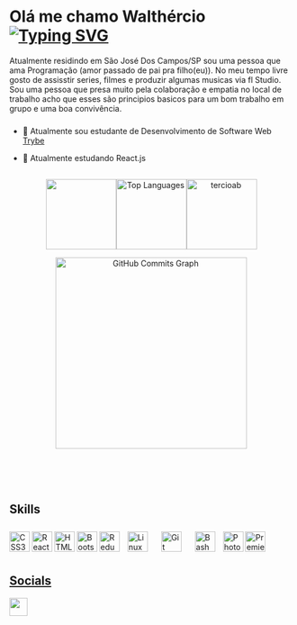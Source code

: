 


 Olá me chamo Walthércio<br/>
 [![Typing SVG](https://readme-typing-svg.demolab.com?font=Poppins&duration=2000&pause=500&color=000000&width=435&lines=seja+bem+vindo;ao+meu+github)](https://git.io/typing-svg)
====================================================================================================================================================
<div>
 
  
  <section>
  <p  align="initial"  >Atualmente residindo em São José Dos Campos/SP  sou uma pessoa que ama Programação (amor passado de pai pra filho(eu)). No meu tempo livre gosto 
  de assisstir series, filmes e produzir algumas musicas via fl Studio. 
 Sou uma pessoa que presa muito pela colaboração e empatia no local de trabalho acho que esses são principios basicos para um bom trabalho em grupo e uma boa convivência. </p>

###


- 🔭 Atualmente sou estudante de Desenvolvimento de Software Web [Trybe](https://www.betrybe.com/)


- 🌱 Atualmente estudando React.js



##

<div align="center" style="display: flex; justify-content: center; align-items: center; align-conten: center; width: 80%; flex-wrap: wrap; margin: 0 auto;">
  <a href="https://github.com/tercioab" align="center"/>
    <img height="125em" src="https://github-readme-stats.vercel.app/api?username=tercioab&show_icons=true&hide=&count_private=true&title_color=0891b2&text_color=ffffff&icon_color=0891b2&bg_color=1c1917&hide_border=true&show_icons=true" />
  </a>
   <a href="https://github.com/tercioab" align="center"><img height="125em" src="https://github-readme-stats.vercel.app/api/top-langs/?username=tercioab&langs_count=10&title_color=0891b2&text_color=ffffff&icon_color=0891b2&bg_color=1c1917&hide_border=true&locale=en&custom_title=Top%20%Languages" alt="Top Languages" /></a>
 
  <a href="https://github.com/tercioab" />
    <img height="125em" src="https://github-readme-streak-stats.herokuapp.com/?user=tercioab&theme=react&locale=pt-br&date_format=n%2Fj%5B%2FY%5D&fire=FFFFFF&background=000000&ring=0891B2&currStreakLabel=FFFFFF&currStreakNum=FFFFFF&sideLabels=FFFFFF&dates=DDDDDA" alt="tercioab"/>
  </a>
 
 
  <a href="http://www.github.com/tercioab"><img height="340em" src="https://activity-graph.herokuapp.com/graph?username=tercioab&bg_color=1c1917&color=ffffff&line=0891b2&point=ffffff&area_color=1c1917&area=true&hide_border=true&custom_title=GitHub%20Commits%20Graph" alt="GitHub Commits Graph" /></a>
    

 
 


</div>

</br>
</br>
</br>

##



<h1 align="initial" >Skills</h1>
<p align="initial">
<a href="https://www.w3.org/TR/CSS/#css" target="_blank" rel="noreferrer"><img src="https://raw.githubusercontent.com/danielcranney/readme-generator/main/public/icons/skills/css3-colored.svg" width="36" height="36" alt="CSS3" /></a>
<a href="https://reactjs.org/" target="_blank" rel="noreferrer"><img src="https://raw.githubusercontent.com/danielcranney/readme-generator/main/public/icons/skills/react-colored.svg" width="36" height="36" alt="React" /></a>
<a href="https://developer.mozilla.org/en-US/docs/Glossary/HTML5" target="_blank" rel="noreferrer"><img src="https://raw.githubusercontent.com/danielcranney/readme-generator/main/public/icons/skills/html5-colored.svg" width="36" height="36" alt="HTML5" /></a>
<a href="https://getbootstrap.com/" target="_blank" rel="noreferrer"><img src="https://raw.githubusercontent.com/danielcranney/readme-generator/main/public/icons/skills/bootstrap-colored.svg" width="36" height="36" alt="Bootstrap" /></a>
<a href="https://redux.js.org/" target="_blank" rel="noreferrer"><img src="https://raw.githubusercontent.com/danielcranney/readme-generator/main/public/icons/skills/redux-colored.svg" width="36" height="36" alt="Redux" /></a>
<img style="margin: 10px" src="https://profilinator.rishav.dev/skills-assets/linux-original.svg" alt="Linux" height="36" />
<img style="margin: 10px" src="https://profilinator.rishav.dev/skills-assets/git-scm-icon.svg" alt="Git" height="36" />
<img style="margin: 10px" src="https://profilinator.rishav.dev/skills-assets/gnu_bash-icon.svg" alt="Bash" height="36" /></a>
<a href="https://www.adobe.com/uk/products/photoshop.html" target="_blank" rel="noreferrer"><img src="https://raw.githubusercontent.com/danielcranney/readme-generator/main/public/icons/skills/photoshop-colored.svg" width="36" height="36" alt="Photoshop" /></a>
<a href="https://www.adobe.com/uk/products/premiere.html" target="_blank" rel="noreferrer"><img src="https://raw.githubusercontent.com/danielcranney/readme-generator/main/public/icons/skills/premierepro-colored.svg" width="36" height="36" alt="Premiere Pro" />

</p>

<h1 align="initial" >Socials</h1>


<p align="initial"> <a href="https://www.linkedin.com/in/walthercio-almeida/" target="_blank" rel="noreferrer"><img src="https://raw.githubusercontent.com/danielcranney/readme-generator/main/public/icons/socials/linkedin.svg" width="32" height="32" /></a></p>

